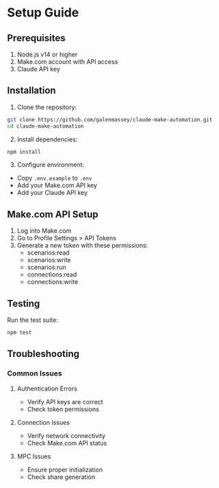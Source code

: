 # Setup Guide

## Prerequisites

1. Node.js v14 or higher
2. Make.com account with API access
3. Claude API key

## Installation

1. Clone the repository:
```bash
git clone https://github.com/galenmassey/claude-make-automation.git
cd claude-make-automation
```

2. Install dependencies:
```bash
npm install
```

3. Configure environment:
- Copy `.env.example` to `.env`
- Add your Make.com API key
- Add your Claude API key

## Make.com API Setup

1. Log into Make.com
2. Go to Profile Settings > API Tokens
3. Generate a new token with these permissions:
   - scenarios:read
   - scenarios:write
   - scenarios:run
   - connections:read
   - connections:write

## Testing

Run the test suite:
```bash
npm test
```

## Troubleshooting

### Common Issues

1. Authentication Errors
   - Verify API keys are correct
   - Check token permissions

2. Connection Issues
   - Verify network connectivity
   - Check Make.com API status

3. MPC Issues
   - Ensure proper initialization
   - Check share generation